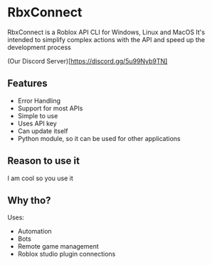 # RbxConnect
RbxConnect is a Roblox API CLI for Windows, Linux and MacOS
It's intended to simplify complex actions with the API and speed up the development process

(Our Discord Server)[https://discord.gg/5u99Nyb9TN]

## Features
- Error Handling
- Support for most APIs
- Simple to use
- Uses API key
- Can update itself
- Python module, so it can be used for other applications

## Reason to use it
I am cool so you use it

## Why tho?
Uses:
- Automation
- Bots
- Remote game management
- Roblox studio plugin connections
